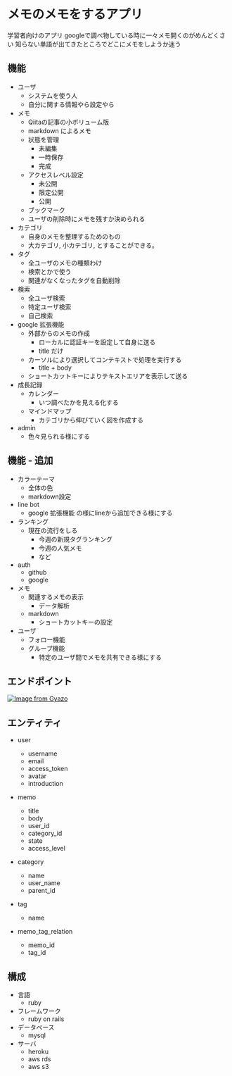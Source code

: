 # メモのメモをするアプリ
学習者向けのアプリ
googleで調べ物している時に一々メモ開くのがめんどくさい
知らない単語が出てきたところでどこにメモをしようか迷う

## 機能
- ユーザ
  - システムを使う人
  - 自分に関する情報やら設定やら
- メモ
  - Qiitaの記事の小ボリューム版
  - markdown によるメモ
  - 状態を管理
    - 未編集
    - 一時保存
    - 完成
  - アクセスレベル設定
    - 未公開
    - 限定公開
    - 公開
  - ブックマーク
  - ユーザの削除時にメモを残すか決められる
- カテゴリ
  - 自身のメモを整理するためのもの
  - 大カテゴリ, 小カテゴリ, とすることができる。
- タグ
  - 全ユーザのメモの種類わけ
  - 検索とかで使う
  - 関連がなくなったタグを自動削除
- 検索
  - 全ユーザ検索
  - 特定ユーザ検索
  - 自己検索
- google 拡張機能
  - 外部からのメモの作成
    - ローカルに認証キーを設定して自身に送る
    - title だけ
  - カーソルにより選択してコンテキストで処理を実行する
    - title + body
  - ショートカットキーによりテキストエリアを表示して送る
- 成長記録
  - カレンダー
    - いつ調べたかを見える化する
  - マインドマップ
    - カテゴリから伸びていく図を作成する
- admin
  - 色々見られる様にする

## 機能 - 追加
- カラーテーマ
  - 全体の色
  - markdown設定
- line bot
  - google 拡張機能 の様にlineから追加できる様にする
- ランキング
  - 現在の流行をしる
    - 今週の新規タグランキング
    - 今週の人気メモ
    - など
- auth
  - github
  - google
- メモ
  - 関連するメモの表示
    - データ解析
  - markdown
    - ショートカットキーの設定
- ユーザ
  - フォロー機能
  - グループ機能
    - 特定のユーザ間でメモを共有できる様にする

## エンドポイント
[![Image from Gyazo](https://i.gyazo.com/f0e7ba31b7a15375a718323389bb2d8d.png)](https://gyazo.com/f0e7ba31b7a15375a718323389bb2d8d)

## エンティティ
- user
  - username
  - email
  - access_token
  - avatar
  - introduction

- memo
  - title
  - body
  - user_id
  - category_id
  - state
  - access_level

- category
  - name
  - user_name
  - parent_id

- tag
  - name

- memo_tag_relation
  - memo_id
  - tag_id


## 構成
- 言語
  - ruby
- フレームワーク
  - ruby on rails
- データベース
  - mysql
- サーバ
  - heroku
  - aws rds
  - aws s3

